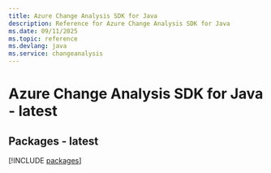 ```yaml
---
title: Azure Change Analysis SDK for Java
description: Reference for Azure Change Analysis SDK for Java
ms.date: 09/11/2025
ms.topic: reference
ms.devlang: java
ms.service: changeanalysis
---
```

# Azure Change Analysis SDK for Java - latest
## Packages - latest
[!INCLUDE [packages](change-analysis-index.md)]